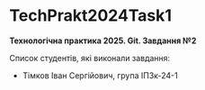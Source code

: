 # TechPrakt2024Task1
**Технологічна практика 2025. Git. Завдання №2**

Список студентів, які виконали завдання:
* Тімков Іван Сергійович, група ІПЗк-24-1

